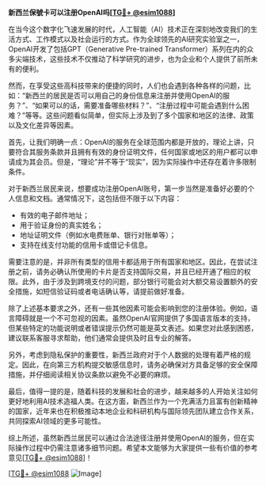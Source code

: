 **新西兰保號卡可以注册OpenAI吗[[TG💪+ @esim1088](https://t.me/s/esim1088)]**

在当今这个数字化飞速发展的时代，人工智能（AI）技术正在深刻地改变我们的生活方式、工作模式以及社会运行的方式。作为全球领先的AI研究实验室之一，OpenAI开发了包括GPT（Generative Pre-trained Transformer）系列在内的众多尖端技术，这些技术不仅推动了科学研究的进步，也为企业和个人提供了前所未有的便利。

然而，在享受这些高科技带来的便捷的同时，人们也会遇到各种各样的问题，比如：“新西兰的居民是否可以用自己的身份信息来注册并使用OpenAI的服务？”、“如果可以的话，需要准备哪些材料？”、“注册过程中可能会遇到什么困难？”等等。这些问题看似简单，但实际上涉及到了多个国家和地区的法律、政策以及文化差异等因素。

首先，让我们明确一点：OpenAI的服务在全球范围内都是开放的，理论上讲，只要符合其服务条款并且拥有有效的身份证明文件，任何国家或地区的用户都可以申请成为其会员。但是，“理论”并不等于“现实”，因为实际操作中还存在着许多限制条件。

对于新西兰居民来说，想要成功注册OpenAI账号，第一步当然是准备好必要的个人信息和文档。通常情况下，这包括但不限于以下内容：
- 有效的电子邮件地址；
- 用于验证身份的真实姓名；
- 地址证明文件（例如水电费账单、银行对账单等）；
- 支持在线支付功能的信用卡或借记卡信息。

需要注意的是，并非所有类型的信用卡都适用于所有国家和地区。因此，在尝试注册之前，请务必确认所使用的卡片是否支持国际交易，并且已经开通了相应的权限。此外，由于涉及到跨境支付的问题，部分银行可能会对大额交易设置额外的安全措施，如短信验证码或者电话确认等，请提前做好准备。

除了上述基本要求之外，还有一些其他因素可能会影响到您的注册体验。例如，语言障碍就是一个不可忽视的因素。虽然OpenAI官网提供了多国语言版本的支持，但某些特定的功能说明或者错误提示仍然可能是英文表述。如果您对此感到困惑，建议联系客服寻求帮助，他们通常会提供及时且专业的解答。

另外，考虑到隐私保护的重要性，新西兰政府对于个人数据的处理有着严格的规定。因此，在向第三方机构提交敏感信息时，请务必确保对方具备足够的安全保障措施，并仔细阅读相关协议条款以避免不必要的麻烦。

最后，值得一提的是，随着科技的发展和社会的进步，越来越多的人开始关注如何更好地利用AI技术造福人类。在这方面，新西兰作为一个充满活力且富有创新精神的国家，近年来也在积极推动本地企业和科研机构与国际领先团队建立合作关系，共同探索AI领域的更多可能性。

综上所述，虽然新西兰居民可以通过合法途径注册并使用OpenAI的服务，但在实际操作过程中仍需注意诸多细节问题。希望本文能够为大家提供一些有价值的参考意见[[TG💪+ @esim1088](https://t.me/s/esim1088)]！

[[TG💪+ @esim1088](https://t.me/s/esim1088) ![Image](https://i.postimg.cc/4NQfJmqS/Snipaste-2025-05-13-00-14-12.png)]